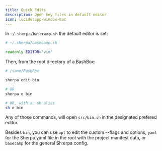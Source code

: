 ```yaml
---
title: Quick Edits
description: Open key files in default editor
icon: lucide:app-window-mac
---
```



In `~/.sherpa/basecamp.sh` the default editor is set:

```bash
# ~/.sherpa/basecamp.sh

readonly EDITOR="vim"
```
Then, from the root directory of a BashBox:


```bash
# /some/BashBox

sherpa edit bin

# OR
sherpa e bin

# OR, with an sh alias
sh e bin
```

Any of those commands, will open `src/bin.sh` in the designated prefered editor.

Besides `bin`, you can use `opt` to edit the custom --flags and options, `yaml` for the Sherpa.yaml file in the root with the project manifest data, or `basecamp` for the general Sh:erpa config.
